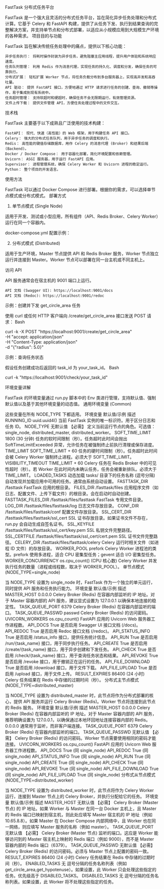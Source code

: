 FastTask 分布式任务平台

FastTask 是一个强大且灵活的分布式任务平台，旨在简化异步任务处理和分布式计算。它基于 Celery 和 FastAPI 构建，提供了从任务下发、执行到结果查询的完整解决方案，并支持单节点和分布式部署，以适应从小规模应用到大规模生产环境的各种需求。
项目目的与功能

FastTask 旨在解决传统任务处理中的痛点，提供以下核心功能：

    异步任务执行： 将耗时操作封装为异步任务，避免阻塞主应用线程，提升用户体验和系统响应速度。
    任务队列管理： 利用 Redis 作为消息代理，实现任务的持久化、调度和分发，确保任务的可靠执行。
    分布式扩展： 轻松扩展 Worker 节点，将任务负载分布到多台服务器上，实现高并发和高吞吐量。
    API 驱动： 提供 FastAPI 接口，方便地通过 HTTP 请求进行任务的创建、查询、撤销等操作，易于集成到现有系统中。
    任务超时管理： 支持软超时和硬超时，确保任务不会无限期运行，有效管理资源。
    文件上传下载： 提供文件管理 API，方便任务处理过程中的文件交互。

技术栈

FastTask 主要基于以下成熟且广泛使用的技术构建：

    FastAPI： 现代、快速（高性能）的 Web 框架，用于构建任务 API 接口。
    Celery： 强大的分布式任务队列，用于异步任务的调度和执行。
    Redis： 高性能的键值存储数据库，用作 Celery 的消息代理 (Broker) 和结果后端 (Backend)。
    Docker / Docker Compose： 用于容器化部署，简化环境配置和依赖管理。
    Uvicorn： ASGI 服务器，用于运行 FastAPI 应用。
    Supervisor： 进程管理系统，确保 Celery Worker 和 Uvicorn 进程的稳定运行。
    Python： 整个项目的开发语言。

使用方法

FastTask 可以通过 Docker Compose 进行部署。根据你的需求，可以选择单节点模式或分布式模式。
部署方式
1. 单节点模式 (Single Node)

适用于开发、测试或小型应用，所有组件（API、Redis Broker、Celery Worker）运行在同一个容器内。

docker-compose.yml 配置示例：


2. 分布式模式 (Distributed)

适用于生产环境，Master 节点提供 API 和 Redis Broker 服务，Worker 节点独立运行并连接到 Master。Worker 节点可以部署在同一台主机或不同主机上。


访问 API

API 服务通常会在宿主机的 9001 端口上运行。

    API 文档 (Swagger UI): https://localhost:9001/docs
    API 文档 (Redoc): https://localhost:9001/redoc

示例：创建并下发 get_circle_area 任务

使用 curl 或任何 HTTP 客户端向 /create/get_circle_area 接口发送 POST 请求：
Bash

curl -k -X POST "https://localhost:9001/create/get_circle_area" \
     -H "accept: application/json" \
     -H "Content-Type: application/json" \
     -d "{\"radius\": 5.0}"

示例：查询任务状态

假设任务创建成功后返回的 task_id 为 your_task_id。
Bash

curl -k "https://localhost:9001/check/your_task_id"

环境变量详解

FastTask 的环境变量通过 run.py 脚本中的 Env 类进行管理，支持默认值、强制默认值以及基于其他环境变量的动态值。
通用环境变量 (Common)

这些变量在所有 NODE_TYPE 下都适用。
环境变量	默认值/示例	描述
RUNNING_ID	uuid.uuid4()	当前 FastTask 实例的唯一标识符。用于区分日志和任务 ID。
NODE_TYPE	无默认值	【必需】 定义当前运行节点的角色。可选值：single_node, distributed_master, distributed_worker。
SOFT_TIME_LIMIT	1800 (30 分钟)	任务的软时间限制（秒）。任务超时此时间会抛出 SoftTimeLimitExceeded 异常，允许任务在被强制终止前执行清理或保存进度。
TIME_LIMIT	SOFT_TIME_LIMIT + 60	任务的硬时间限制（秒）。任务超时此时间会被 Celery Worker 强制终止进程。必须大于 SOFT_TIME_LIMIT。
VISIBILITY_TIMEOUT	TIME_LIMIT + 60	Celery 任务在 Redis Broker 中的可见性超时（秒）。若 Worker 在此时间内未确认任务，任务会被重新排队。必须大于 TIME_LIMIT。
LOADED_TASKS	动态加载 tasks/ 目录下的任务名称 (逗号分隔)	自动发现并加载应用中可用的任务。通常由系统自动设置。
FASTTASK_DIR	/fasttask	FastTask 应用的根目录。
FILES_DIR	/fasttask/files	应用程序文件（如日志、配置文件、上传下载文件）的根目录。会在启动时自动创建。
FASTTASK_FILES_DIR	/fasttask/files/fasttask	FastTask 专用文件目录。
LOG_DIR	/fasttask/files/fasttask/log	日志文件存放目录。
CONF_DIR	/fasttask/files/fasttask/conf	配置文件存放目录。
SSL_CERT_DIR	/fasttask/files/fasttask/ssl_cert	SSL 证书存放目录。如果证书文件不存在，run.py 会自动生成自签名证书。
SSL_KEYFILE	/fasttask/files/fasttask/ssl_cert/key.pem	SSL 私钥文件完整路径。
SSL_CERTFILE	/fasttask/files/fasttask/ssl_cert/cert.pem	SSL 证书文件完整路径。
CELERY_DIR	/fasttask/files/fasttask/celery	Celery 运行时相关文件（如进程 ID 文件）的存放目录。
WORKER_POOL	prefork	Celery Worker 进程池的类型。prefork 使用多进程，适合 CPU 密集型任务；gevent 适合 I/O 密集型任务。
WORKER_CONCURRENCY	os.cpu_count() (CPU 核心数)	Celery Worker 并发执行任务的数量（进程或线程数，取决于 WORKER_POOL）。
单节点模式 (NODE_TYPE=single_node)

当 NODE_TYPE 设置为 single_node 时，FastTask 作为一个独立的单元运行，同时提供 API 服务和任务执行能力。
环境变量	默认值/示例	描述
MASTER_HOST	0.0.0.0	Celery Broker (Redis) 在容器内部监听的 IP 地址。对于 Master 容器内部的 API 服务，建议显式设置为 127.0.0.1 以确保本地连接的稳定性。
TASK_QUEUE_PORT	6379	Celery Broker (Redis) 在容器内部监听的端口。
TASK_QUEUE_PASSWD	passwd	Celery Broker (Redis) 的访问密码。
UVICORN_WORKERS	os.cpu_count()	FastAPI 应用的 Uvicorn Web 服务器工作进程数。
API_DOCS	True	是否启用 Swagger UI 接口文档 (/docs)。
API_REDOC	True	是否启用 Redoc 接口文档 (/redoc)。
API_STATUS_INFO	True	是否启用 /status_info 接口，提供任务统计信息。
API_RUN	True	是否启用 /run/{task_name} 接口，用于同步执行任务。
API_CREATE	True	是否启用 /create/{task_name} 接口，用于异步创建和下发任务。
API_CHECK	True	是否启用 /check/{task_name} 接口，用于查询任务状态和结果。
API_REVOKE	True	是否启用 /revoke 接口，用于撤销正在运行的任务。
API_FILE_DOWNLOAD	True	是否启用 /download 接口，用于文件下载。
API_FILE_UPLOAD	True	是否启用 /upload 接口，用于文件上传。
RESULT_EXPIRES	86400 (24 小时)	Celery 任务结果在 Redis 中存储的过期时间（秒）。
分布式主节点模式 (NODE_TYPE=distributed_master)

当 NODE_TYPE 设置为 distributed_master 时，此节点将作为分布式部署的核心，提供 API 服务并运行 Celery Broker (Redis)。Worker 节点将连接到此节点的 Redis 服务。
环境变量	默认值/示例	描述
MASTER_HOST	0.0.0.0	Celery Broker (Redis) 在容器内部监听的 IP 地址。对于 Master 容器内部的 API 服务，推荐明确设置为 127.0.0.1，以确保通过本地环回地址连接容器内部的 Redis。0.0.0.0 通常用于监听，而非客户端连接。
TASK_QUEUE_PORT	6379	Celery Broker (Redis) 在容器内部监听的端口。
TASK_QUEUE_PASSWD	无默认值	【必需】 Celery Broker (Redis) 的访问密码。Worker 节点需要使用相同的密码才能连接。
UVICORN_WORKERS	os.cpu_count()	FastAPI 应用的 Uvicorn Web 服务器工作进程数。
API_DOCS	True	(同 single_node)
API_REDOC	True	(同 single_node)
API_STATUS_INFO	True	(同 single_node)
API_RUN	True	(同 single_node)
API_CREATE	True	(同 single_node)
API_CHECK	True	(同 single_node)
API_REVOKE	True	(同 single_node)
API_FILE_DOWNLOAD	True	(同 single_node)
API_FILE_UPLOAD	True	(同 single_node)
分布式从节点模式 (NODE_TYPE=distributed_worker)

当 NODE_TYPE 设置为 distributed_worker 时，此节点将作为 Celery Worker 运行，连接到 Master 节点上的 Celery Broker，并执行分配给它的任务。
环境变量	默认值/示例	描述
MASTER_HOST	无默认值	【必需】 Celery Broker (Master 节点) 的 IP 地址。如果 Worker 与 Master 在同一台 Docker 主机上，且 Master 的 Redis 端口已映射到宿主机，则此处应填写 Master 宿主机的 IP 地址（例如 10.65.8.8）。如果 Master 在 Docker Compose 内部网络中，且 Worker 也在同一网络，则应填写 Master 服务的名称（例如 master）。
TASK_QUEUE_PORT	无默认值	【必需】 Celery Broker (Master 节点) 监听的端口。这应是 Worker 能够访问到的 Master 宿主机上映射的 Redis 端口（例如 9000），而不是 Master 容器内部的 Redis 端口（6379）。
TASK_QUEUE_PASSWD	无默认值	【必需】 Celery Broker (Redis) 的访问密码。必须与 Master 节点上配置的密码一致。
RESULT_EXPIRES	86400 (24 小时)	Celery 任务结果在 Redis 中存储的过期时间（秒）。
ENABLED_TASKS	无	逗号分隔的任务名称列表（例如 get_circle_area,get_hypotenuse）。如果设置，此 Worker 只会处理这些指定的任务。优先级高于 DISABLED_TASKS。
DISABLED_TASKS	无	逗号分隔的任务名称列表。如果设置，此 Worker 将不处理这些指定的任务。